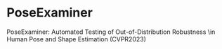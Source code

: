 # PoseExaminer
PoseExaminer: Automated Testing of Out-of-Distribution Robustness \\in Human Pose and Shape Estimation (CVPR2023)
